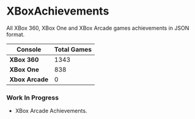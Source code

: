 # XBoxAchievements
All XBox 360, XBox One and XBox Arcade games achievements in JSON format.


| Console         | Total Games |
| --------------- | ----------- |
| **XBox 360**    | 1343        |
| **XBox One**    | 838         |
| **Xbox Arcade** | 0           |


### Work In Progress
- XBox Arcade Achievements.
